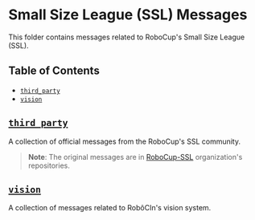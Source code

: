 # Small Size League (SSL) Messages

This folder contains messages related to RoboCup's Small Size League (SSL).

## Table of Contents

- [`third_party`](#third_party)
- [`vision`](#vision)

<a name="third_party"></a>

## [`third_party`](third_party/README.md)

A collection of official messages from the RoboCup's SSL community.

> **Note**: The original messages are in [RoboCup-SSL](https://github.com/RoboCup-SSL) organization's repositories.

<a name="vision"></a>

## [`vision`](vision/README.md)

A collection of messages related to RobôCIn's vision system.
